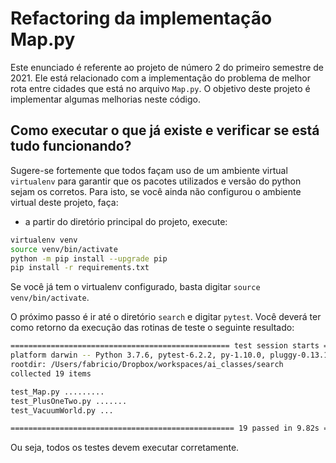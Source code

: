 # Refactoring da implementação Map.py

Este enunciado é referente ao projeto de número 2 do primeiro semestre de 2021. Ele está relacionado com a implementação do problema de melhor rota entre cidades que está no arquivo `Map.py`. O objetivo deste projeto é implementar algumas melhorias neste código. 

## Como executar o que já existe e verificar se está tudo funcionando? 

Sugere-se fortemente que todos façam uso de um ambiente virtual `virtualenv` para garantir que os pacotes utilizados e versão do python sejam os corretos. Para isto, se você ainda não configurou o ambiente virtual deste projeto, faça: 

* a partir do diretório principal do projeto, execute: 

````bash
virtualenv venv
source venv/bin/activate
python -m pip install --upgrade pip
pip install -r requirements.txt
````

Se você já tem o virtualenv configurado, basta digitar `source venv/bin/activate`. 

O próximo passo é ir até o diretório `search` e digitar `pytest`. Você deverá ter como retorno da execução das rotinas de teste o seguinte resultado: 

````bash
================================================= test session starts ==================================================
platform darwin -- Python 3.7.6, pytest-6.2.2, py-1.10.0, pluggy-0.13.1
rootdir: /Users/fabricio/Dropbox/workspaces/ai_classes/search
collected 19 items                                                                                                     

test_Map.py .........                                                                                            [ 47%]
test_PlusOneTwo.py .......                                                                                       [ 84%]
test_VacuumWorld.py ...                                                                                          [100%]

================================================== 19 passed in 9.82s ==================================================
````

Ou seja, todos os testes devem executar corretamente. 
